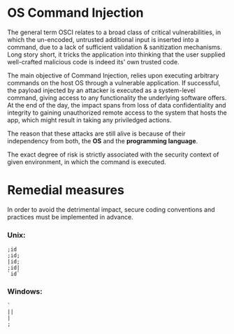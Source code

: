 # OS Command Injection
The general term OSCI relates to a broad class of critical vulnerabilities, in which the un-encoded, untrusted additional input
 is inserted into a command, due to a lack of sufficient validation & sanitization mechanisms. Long story short, it tricks the application into thinking that the user supplied well-crafted malicious code is indeed its' own trusted code.

The main objective of Command Injection, relies upon executing arbitrary commands on the host OS through 
a vulnerable application. If successful, the payload injected by an attacker is executed as a system-level command, giving access to any functionality the underlying software offers. At the end of the day, the impact spans from loss of data confidentiality and integrity to gaining unauthorized remote access to the system that hosts the app, which might result in taking any priviledged actions. 

The reason that these attacks are still alive is because of their independency from both, the **OS** and the **programming language**.  

The exact degree of risk is strictly associated with the security context of given environment, in which the command is executed.

# Remedial measures
In order to avoid the detrimental impact, secure coding conventions and practices must be implemented in advance.

### **Unix:**
```
;id
;id;
|id;
;id|
`id`
```

### **Windows:**
```
`
||
|
;

```
